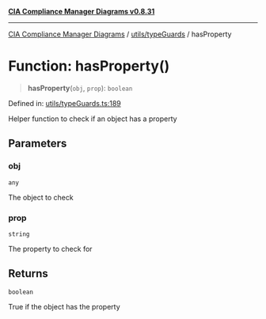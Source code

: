 [**CIA Compliance Manager Diagrams v0.8.31**](../../../README.md)

***

[CIA Compliance Manager Diagrams](../../../modules.md) / [utils/typeGuards](../README.md) / hasProperty

# Function: hasProperty()

> **hasProperty**(`obj`, `prop`): `boolean`

Defined in: [utils/typeGuards.ts:189](https://github.com/Hack23/cia-compliance-manager/blob/85c025371255f412469ec0119911b7cb143a6212/src/utils/typeGuards.ts#L189)

Helper function to check if an object has a property

## Parameters

### obj

`any`

The object to check

### prop

`string`

The property to check for

## Returns

`boolean`

True if the object has the property

